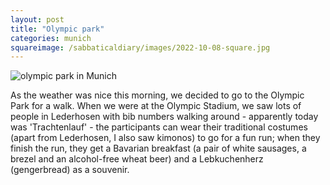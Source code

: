 ```yaml
---
layout: post
title: "Olympic park"
categories: munich
squareimage: /sabbaticaldiary/images/2022-10-08-square.jpg
---
```

<img src="/sabbaticaldiary/images/2022-10-08.jpg" alt="olympic park in Munich" class="center">

As the weather was nice this morning, we decided to go to the Olympic Park for a walk. When we were at the Olympic Stadium, we saw lots of people in Lederhosen with bib numbers walking around - apparently today was 'Trachtenlauf' - the participants can wear their traditional costumes (apart from Lederhosen, I also saw kimonos) to go for a fun run; when they finish the run, they get a Bavarian breakfast (a pair of white sausages, a brezel and an alcohol-free wheat beer) and a Lebkuchenherz (gengerbread) as a souvenir.